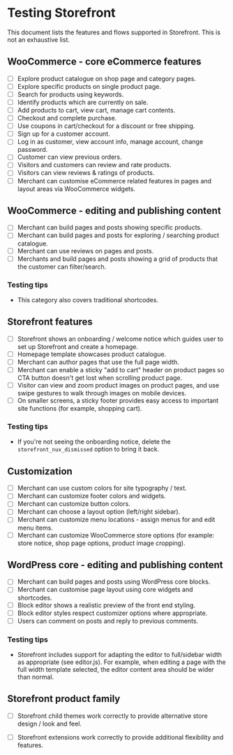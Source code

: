 # Testing Storefront

This document lists the features and flows supported in Storefront. This is not an exhaustive list.

## WooCommerce - core eCommerce features
- [ ] Explore product catalogue on shop page and category pages.
- [ ] Explore specific products on single product page.
- [ ] Search for products using keywords.
- [ ] Identify products which are currently on sale.
- [ ] Add products to cart, view cart, manage cart contents.
- [ ] Checkout and complete purchase.
- [ ] Use coupons in cart/checkout for a discount or free shipping.
- [ ] Sign up for a customer account.
- [ ] Log in as customer, view account info, manage account, change password.
- [ ] Customer can view previous orders.
- [ ] Visitors and customers can review and rate products.
- [ ] Visitors can view reviews & ratings of products.
- [ ] Merchant can customise eCommerce related features in pages and layout areas via WooCommerce widgets.

## WooCommerce - editing and publishing content
- [ ] Merchant can build pages and posts showing specific products.
- [ ] Merchant can build pages and posts for exploring / searching product catalogue.
- [ ] Merchant can use reviews on pages and posts.
- [ ] Merchants and build pages and posts showing a grid of products that the customer can filter/search.

### Testing tips 
- This category also covers traditional shortcodes.

## Storefront features
- [ ] Storefront shows an onboarding / welcome notice which guides user to set up Storefront and create a homepage.
- [ ] Homepage template showcases product catalogue.
- [ ] Merchant can author pages that use the full page width.
- [ ] Merchant can enable a sticky "add to cart" header on product pages so CTA button doesn't get lost when scrolling product page.
- [ ] Visitor can view and zoom product images on product pages, and use swipe gestures to walk through images on mobile devices.
- [ ] On smaller screens, a sticky footer provides easy access to important site functions (for example, shopping cart).

### Testing tips
- If you're not seeing the onboarding notice, delete the  `storefront_nux_dismissed` option to bring it back.

## Customization
- [ ] Merchant can use custom colors for site typography / text.
- [ ] Merchant can customize footer colors and widgets.
- [ ] Merchant can customize button colors.
- [ ] Merchant can choose a layout option (left/right sidebar).
- [ ] Merchant can customize menu locations - assign menus for and edit menu items.
- [ ] Merchant can customize WooCommerce store options (for example: store notice, shop page options, product image cropping).

## WordPress core - editing and publishing content
- [ ] Merchant can build pages and posts using WordPress core blocks.
- [ ] Merchant can customise page layout using core widgets and shortcodes.
- [ ] Block editor shows a realistic preview of the front end styling.
- [ ] Block editor styles respect customizer options where appropriate.
- [ ] Users can comment on posts and reply to previous comments.

### Testing tips
- Storefront includes support for adapting the editor to full/sidebar width as appropriate (see editor.js). For example, when editing a page with the full width template selected, the editor content area should be wider than normal.

## Storefront product family
- [ ] Storefront child themes work correctly to provide alternative store design / look and feel.
- [ ] Storefront extensions work correctly to provide additional flexibility and features.

